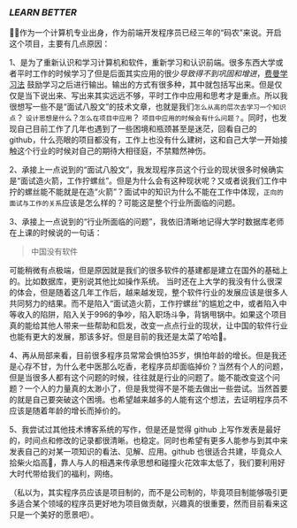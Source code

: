 ### *LEARN BETTER*

👩‍💻作为一个计算机专业出身，作为前端开发程序员已经三年的“码农”来说。开启这个项目，主要有几点原因：

1、是为了重新认识和学习计算机和软件，重新学习和认识前端。很多东西大学或者平时工作的时候学习了但是后面其实应用的很少*导致得不到巩固和增进*，[费曼学习法](https://wiki.mbalib.com/wiki/%E8%B4%B9%E6%9B%BC%E5%AD%A6%E4%B9%A0%E6%B3%95) 鼓励学习之后进行输出。输出的方式有很多种，其中就包括写出来。但是仅仅是当下说出来、写出来其实远远不够，平时工作中应用和思考才是重点。所以我很想写一些不是“面试八股文”的技术文章，也就是我们`怎么从高的层次去学习一个知识点`？ `设计思想是什么`？`怎么在项目中应用`？ `项目中应用的时候会有什么问题？`。同时，也发现自己目前工作了几年也遇到了一些困境和瓶颈甚至是迷茫，回看自己的 github，什么亮眼的项目都没有，工作上也没有什么建树，这和自己大学一开始接触这个行业的时候对自己的期待大相径庭，不禁黯然神伤。

2、承接上一点说到的“面试八股文”，我发现程序员这个行业的现状很多时候确实是“面试造火箭，工作拧螺丝”。但是为什么会有这种现状呢？又或者说我们工作中拧的螺丝能不能就是在造“火箭”？面试中的知识为什么不能在工作中体现，`正向的面试与工作的关系`应该是怎么样的？可能这是整个行业所面临的问题。

3、承接上一点说到的“行业所面临的问题”，我依旧清晰地记得大学时数据库老师在上课的时候说的一句话：

> 中国没有软件

可能稍微有点极端，但是原因就是我们的很多软件的基建都是建立在国外的基础上的。比如数据库，更别说其他比如操作系统。
当时还在上大学的我没有什么很深的体会，但是随着这几年工作后，越来越发现，整个软件行业的发展应该是很多人共同努力的结果。而不是陷入“面试造火箭，工作拧螺丝”的尴尬之中，或者陷入中等收入的陷阱，陷入关于996的争吵，陷入职场斗争，背锅甩锅中。如果这个项目真的能给其他人带来一些帮助和启发，改变一点点行业的现状，让中国的软件行业也能有更大的发展，那该多好。但是目前的我还是太菜了哈哈🤪。

4、再从局部来看，目前很多程序员常常会惧怕35岁，惧怕年龄的增长。但是我还是心存不甘，为什么老中医那么吃香，老程序员却面临掉价？当然有个人的问题，但是当很多人都有这个问题的时候，往往就是行业的问题了。能不能改变这个问题？一个人的力量真的太渺小了，但是我觉得不是不能去做出一些尝试。当然首要的就是自己要突破这个困境。也希望越来越多的人能有这个想法，去证明程序员不应该是随着年龄的增长而掉价的。

5、我尝试过其他技术博客系统的写作，但是还是觉得 github 上写作发表是最好的，时间点和修改的记录都很清晰。也稳定。同时也希望有更多人能参与到其中来发表自己的对某一项知识的看法、见解、应用。github 也很适合共建，毕竟众人拾柴火焰高🎃，靠人与人的相遇来传承思想和碰撞火花效率太低了，我们要利用好大时代带给我们的福利，网络。



（私以为，其实程序员应该是项目制的，而不是公司制的，毕竟项目制能够吸引更多适合某个领域的程序员更好地为项目做贡献，兴趣真的很重要，然而目前看来这只是一个美好的愿景吧）。
